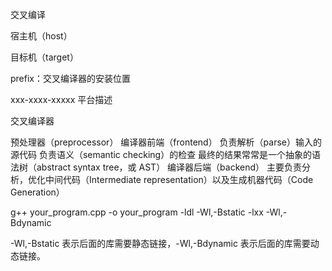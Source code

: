 交叉编译


宿主机（host）

目标机（target）

prefix：交叉编译器的安装位置

xxx-xxxx-xxxxx 平台描述


交叉编译器

预处理器（preprocessor）
编译器前端（frontend）
            负责解析（parse）输入的源代码  负责语义（semantic checking）的检查  最终的结果常常是一个抽象的语法树（abstract syntax tree，或 AST）
编译器后端（backend）
           主要负责分析，优化中间代码（Intermediate representation）以及生成机器代码（Code Generation）


g++ your_program.cpp -o your_program -ldl -Wl,-Bstatic -lxx -Wl,-Bdynamic

-Wl,-Bstatic 表示后面的库需要静态链接，-Wl,-Bdynamic 表示后面的库需要动态链接。
